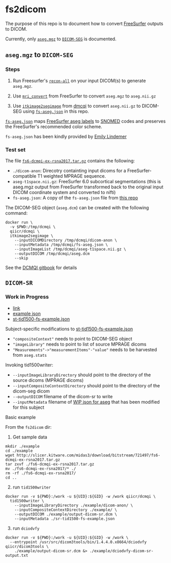 # fs2dicom

The purpose of this repo is to document how to convert [FreeSurfer](https://surfer.nmr.mgh.harvard.edu/) outputs to DICOM.

Currently, only [`aseg.mgz`](http://surfer.nmr.mgh.harvard.edu/fswiki/SubcorticalSegmentation/) to [`DICOM-SEG`](https://qiicr.gitbooks.io/dicom4qi/content/results/seg.html) is documented.

## `aseg.mgz` to `DICOM-SEG`

### Steps

1. Run Freesurfer's [`recon-all`](https://surfer.nmr.mgh.harvard.edu/fswiki/ReconAllDevTable) on your input DICOM(s) to generate `aseg.mgz`.

2. Use [`mri_convert`](https://surfer.nmr.mgh.harvard.edu/pub/docs/html/mri_convert.help.xml.html) from FreeSurfer to convert `aseg.mgz` to `aseg.nii.gz`

3. Use [`itkimage2segimage`](https://qiicr.gitbooks.io/dcmqi-guide/user_guide/itkimage2segimage.html) from [dmcqi](https://github.com/QIICR/dcmqi) to convert `aseg.nii.gz` to DICOM-SEG using [`fs-aseg.json`](fs-aseg.json) in this repo.

[`fs-aseg.json`](fs-aseg.json) maps [FreeSurfer aseg labels](https://surfer.nmr.mgh.harvard.edu/fswiki/FsTutorial/AnatomicalROI/FreeSurferColorLUT) to [SNOMED](https://www.snomed.org/) codes and preserves the FreeSurfer's recommended color scheme.

`fs-aseg.json` has been kindly provided by [Emily Lindemer](https://www.linkedin.com/in/emily-lindemer-87206667/)

### Test set

The file [`fs6-dcmqi-ex-rsna2017.tar.gz`](http://slicer.kitware.com/midas3/item/324959) contains the following:
 - `./dicom-anon`: Direcotry containting input dicoms for a FreeSurfer-compatible T1 weighted MPRAGE sequence.
 - `aseg-t1space.nii.gz`: FreeSurfer 6.0 subcortical segmentations (this is aseg.mgz output from FreeSurfer transformed back to the original input DICOM coordinate system and converted to nifti)
 - `fs-aseg.json`: A copy of the `fs-aseg.json` file from [this repo](https://github.com/corticometrics/fs2dicom/blob/master/fs-aseg.json)

The DICOM-SEG object (`aseg.dcm`) can be created with the following command:
```
docker run \
  -v $PWD:/tmp/dcmqi \
  qiicr/dcmqi \
  itkimage2segimage \
    --inputDICOMDirectory /tmp/dcmqi/dicom-anon \
    --inputMetadata /tmp/dcmqi/fs-aseg.json \
    --inputImageList /tmp/dcmqi/aseg-t1space.nii.gz \
    --outputDICOM /tmp/dcmqi/aseg.dcm
    --skip
```

See the [DCMQI gitbook](https://qiicr.gitbooks.io/dicom4qi/results/seg/freesurfer.html) for details

## `DICOM-SR`

### Work in Progress

- [link](https://qiicr.gitbooks.io/dcmqi-guide/user_guide/tid1500writer.html)
- [example json](https://github.com/QIICR/dcmqi/blob/master/doc/examples/sr-tid1500-ct-liver-example.json)
- [st-tid1500-fs-example.json](sr-tid1500-fs-example.json)

Subject-specific modifications to [st-tid1500-fs-example.json](sr-tid1500-fs-example.json)
- `"compositeContext"` needs to point to DICOM-SEG object
- `"imageLibrary"` needs to point to list of source MPRAGE dicoms
- `"Measurements"->"measurementItems"-"value"` needs to be harvested from `aseg.stats`

Invoking tid1500writer: 
  - `--inputImageLibraryDirectory` should point to the directory of the source dicoms (MPRAGE dicoms)
  - `--inputCompositeContextDirectory` should point to the directory of the dicom-seg dicom
  - `--outputDICOM` filename of the dicom-sr to write
  - `--inputMetadata` filename of [WIP json for aseg](sr-tid1500-fs-example.json) that has been modified for this subject

Basic example

From the `fs2dicom` dir:

1) Get sample data
```
mkdir ./example
cd ./example
wget http://slicer.kitware.com/midas3/download/bitstream/721497/fs6-dcmqi-ex-rsna2017.tar.gz
tar zxvf ./fs6-dcmqi-ex-rsna2017.tar.gz
mv ./fs6-dcmqi-ex-rsna2017/* ./
rm -rf ./fs6-dcmqi-ex-rsna2017/
cd ..
```

2) run `tid1500writer`
```
docker run -v ${PWD}:/work -u ${UID}:${GID} -w /work qiicr/dcmqi \
  tid1500writer \
    --inputImageLibraryDirectory ./example/dicom-anon/ \
    --inputCompositeContextDirectory ./example/ \
    --outputDICOM ./example/output-dicom-sr.dcm \
    --inputMetadata ./sr-tid1500-fs-example.json
```

3) run `dciodvfy`
```
docker run -v ${PWD}:/work -u ${UID}:${GID} -w /work \
  --entrypoint /usr/src/dicom3tools/bin/1.4.4.0.x8664/dciodvfy qiicr/dicom3tools \
    ./example/output-dicom-sr.dcm &> ./example/dciodvfy-dicom-sr-output.txt
```
